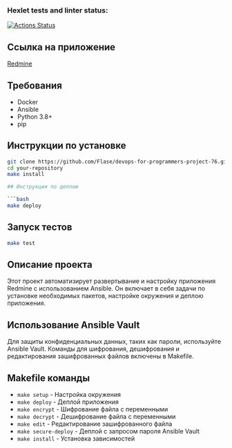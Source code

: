 ### Hexlet tests and linter status:
[![Actions Status](https://github.com/Flase/devops-for-programmers-project-76/actions/workflows/hexlet-check.yml/badge.svg)](https://github.com/Flase/devops-for-programmers-project-76/actions)

## Ссылка на приложение

[Redmine](http://hexlet.dradozhitskiy.ru/)

## Требования

- Docker
- Ansible
- Python 3.8+
- pip

## Инструкции по установке

```bash
git clone https://github.com/Flase/devops-for-programmers-project-76.git
cd your-repository
make install

## Инструкции по деплою

```bash
make deploy
```

## Запуск тестов

```bash
make test
```

## Описание проекта

Этот проект автоматизирует развертывание и настройку приложения Redmine с использованием Ansible. 
Он включает в себя задачи по установке необходимых пакетов, настройке окружения и деплою приложения.

## Использование Ansible Vault

Для защиты конфиденциальных данных, таких как пароли, используйте Ansible Vault. 
Команды для шифрования, дешифрования и редактирования зашифрованных файлов включены в Makefile.

## Makefile команды

- `make setup` - Настройка окружения
- `make deploy` - Деплой приложения
- `make encrypt` - Шифрование файла с переменными
- `make decrypt` - Дешифрование файла с переменными
- `make edit` - Редактирование зашифрованного файла
- `make secure-deploy` - Деплой с запросом пароля Ansible Vault
- `make install` - Установка зависимостей
